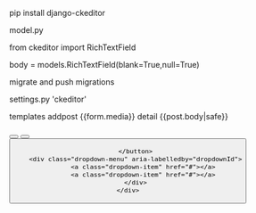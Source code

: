 pip install django-ckeditor

model.py 

from ckeditor import RichTextField

body = models.RichTextField(blank=True,null=True)

migrate and push migrations

settings.py
'ckeditor'

templates 
addpost
{{form.media}}
detail
{{post.body|safe}}

<div class="btn-group-vertical" role="group" aria-label="{{">
    <button type="button" class="btn btn-secondary"></button>
    <button type="button" class="btn btn-secondary"></button>
    <div class="btn-group" role="group">
        <button id="dropdownId" type="button" class="btn btn-secondary dropdown-toggle" data-toggle="dropdown" aria-haspopup="true"
                aria-expanded="false">
            
        </button>
        <div class="dropdown-menu" aria-labelledby="dropdownId">
            <a class="dropdown-item" href="#"></a>
            <a class="dropdown-item" href="#"></a>
        </div>
    </div>
</div>